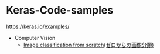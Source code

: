 # Keras-Code-samples

https://keras.io/examples/

* Computer Vision
  * [Image classification from scratch(ゼロからの画像分類)](Computer%20Vision/image_classification_from_scratch.ipynb)
